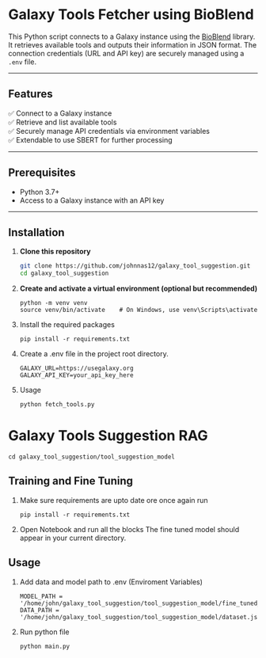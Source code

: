 # Galaxy Tools Fetcher using BioBlend

This Python script connects to a Galaxy instance using the [BioBlend](https://bioblend.readthedocs.io/en/latest/) library. It retrieves available tools and outputs their information in JSON format. The connection credentials (URL and API key) are securely managed using a `.env` file.

---

## Features

✅ Connect to a Galaxy instance  
✅ Retrieve and list available tools  
✅ Securely manage API credentials via environment variables  
✅ Extendable to use SBERT for further processing 

---

## Prerequisites

- Python 3.7+
- Access to a Galaxy instance with an API key

---

## Installation

1. **Clone this repository**  
   ```bash
   git clone https://github.com/johnnas12/galaxy_tool_suggestion.git
   cd galaxy_tool_suggestion
   ```
2. **Create and activate a virtual environment (optional but recommended)**
   ```
   python -m venv venv
   source venv/bin/activate    # On Windows, use venv\Scripts\activate
   ```
 3. Install the required packages
    ```
    pip install -r requirements.txt
    ```
4. Create a .env file in the project root directory.
   ```
   GALAXY_URL=https://usegalaxy.org
   GALAXY_API_KEY=your_api_key_here

   ```
 5. Usage
    ```
    python fetch_tools.py
    ```
# Galaxy Tools Suggestion RAG
 ```
cd galaxy_tool_suggestion/tool_suggestion_model
```
## Training and Fine Tuning
1. Make sure requirements are upto date ore once again run
   ```
   pip install -r requirements.txt
   ```
2.  Open Notebook and run all the blocks
   The fine tuned model should appear in your current directory.
## Usage 
1. Add data and model path to .env (Enviroment Variables)
   ```
   MODEL_PATH = '/home/john/galaxy_tool_suggestion/tool_suggestion_model/fine_tuned_E5_for_galaxy_v'
   DATA_PATH = '/home/john/galaxy_tool_suggestion/tool_suggestion_model/dataset.json'
   ```
2. Run python file
   ```
   python main.py
   ```


